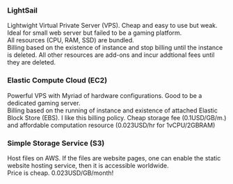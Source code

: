 ### LightSail
Lightwight Virtual Private Server (VPS). Cheap and easy to use but weak. Ideal for small web server but failed to be a gaming platform.<br>
All resources (CPU, RAM, SSD) are bundled.<br>
Billing based on the existence of instance and stop billing until the instance is deleted. All other resources are add-ons and incur addtional fees until they are deleted.
### Elastic Compute Cloud (EC2)
Powerful VPS with Myriad of hardware configurations. Good to be a dedicated gaming server. <br>
Billing based on the running of instance and existence of attached Elastic Block Store (EBS). I like this billing policy. Cheap storage fee (0.1USD/GB/m.) and affordable computation resource (0.023USD/hr for 1vCPU/2GBRAM)
### Simple Storage Service (S3)
Host files on AWS. If the files are website pages, one can enable the static website hosting service, then it is accessible worldwide. <br>
Price is cheap. 0.023USD/GB/month!
